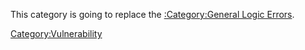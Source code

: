 This category is going to replace the [:Category:General Logic
Errors](:Category:General_Logic_Errors "wikilink").

[Category:Vulnerability](Category:Vulnerability "wikilink")